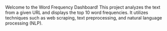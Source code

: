 Welcome to the Word Frequency Dashboard! 
This project analyzes the text from a given
URL and displays the top 10 word frequencies. 
It utilizes techniques such as web scraping, 
text preprocessing, and natural language processing (NLP).
